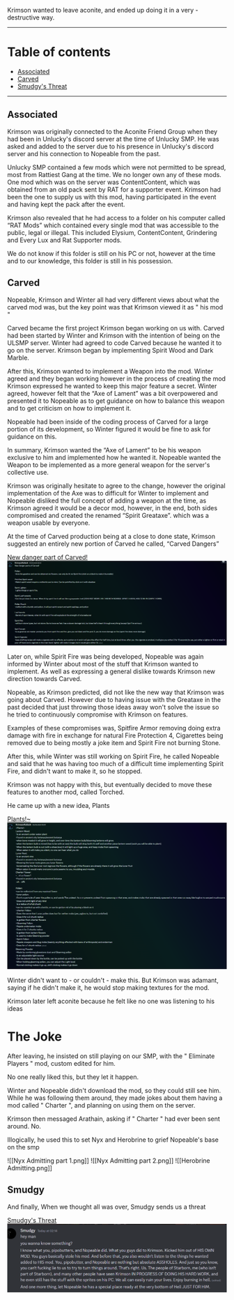 Krimson wanted to leave aconite, and ended up doing it in a very - destructive way.
____
# Table of contents

- [Associated](#Associated)
- [Carved](#Carved)
- [Smudgy's Threat](#Smudgy)

----
## Associated
Krimson was originally connected to the Aconite Friend Group when they had been in Unlucky's discord server at the time of Unlucky SMP.
He was asked and added to the server due to his presence in Unlucky's discord server and his connection to Nopeable from the past.

Unlucky SMP contained a few mods which were not permitted to be spread, most from Rattiest Gang at the time. We no longer own any of these mods.
One mod which was on the server was ContentContent, which was obtained from an old pack sent by RAT for a supporter event. Krimson had been the one to supply us with this mod, having participated in the event and having kept the pack after the event.

Krimson also revealed that he had access to a folder on his computer called “RAT Mods” which contained every single mod that was accessible to the public, legal or illegal. This included Elysium, ContentContent, Grindering and Every Lux and Rat Supporter mods.

We do not know if this folder is still on his PC or not, however at the time and to our knowledge, this folder is still in his possession.

## Carved
Nopeable, Krimson and Winter all had very different views about what the carved mod was, but the key point was that Krimson viewed it as " his mod " 

Carved became the first project Krimson began working on us with. Carved had been started by Winter and Krimson with the intention of being on the ULSMP server.
Winter had agreed to code Carved because he wanted it to go on the server. Krimson began by implementing Spirit Wood and Dark Marble.

After this, Krimson wanted to implement a Weapon into the mod. Winter agreed and they began working however in the process of creating the mod Krimson expressed he wanted to keep this major feature a secret. Winter agreed, however felt that the “Axe of Lament” was a bit overpowered and presented it to Nopeable as to get guidance on how to balance this weapon and to get criticism on how to implement it.

Nopeable had been inside of the coding process of Carved for a large portion of its development, so Winter figured it would be fine to ask for guidance on this.

In summary, Krimson wanted the “Axe of Lament” to be his weapon exclusive to him and implemented how he wanted it. Nopeable wanted the Weapon to be implemented as a more general weapon for the server's collective use.

Krimson was originally hesitate to agree to the change, however the original implementation of the Axe was to difficult for Winter to implement and Nopeable disliked the full concept of adding a weapon at the time, as Krimson agreed it would be a decor mod, however, in the end, both sides compromised and created the renamed “Spirit Greataxe”. which was a weapon usable by everyone.

At the time of Carved production being at a close to done state, Krimson suggested an entirely new portion of Carved he called, “Carved Dangers”

[New danger part of Carved!](https://github.com/thatoneaiguy/Archive-of-our-own/blob/main/Krimson/Assets/New%20danger%20parts%20of%20Carved!.md)
![New danger part of Carved](https://github.com/thatoneaiguy/Archive-of-our-own/blob/main/Krimson/Assets/New%20danger%20parts%20of%20Carved.png)

Later on, while Spirit Fire was being developed, Nopeable was again informed by Winter about most of the stuff that Krimson wanted to implement. As well as expressing a general dislike towards Krimson new direction towards Carved.

Nopeable, as Krimson predicted, did not like the new way that Krimson was going about Carved. However due to having issue with the Greataxe in the past decided that just throwing those ideas away won't solve the issue so he tried to continuously compromise with Krimson on features.

Examples of these compromises was, Spitfire Armor removing doing extra damage with fire in exchange for natural Fire Protection 4, Cigarettes being removed due to being mostly a joke item and Spirit Fire not burning Stone.

After this, while Winter was still working on Spirit Fire, he called Nopeable and said that he was having too much of a difficult time implementing Spirit Fire, and didn't want to make it, so he stopped.

Krimson was not happy with this, but eventually decided to move these features to another mod, called Torched.

He came up with a new idea, Plants

[Plants!~](https://github.com/thatoneaiguy/Archive-of-our-own/blob/main/Krimson/Assets/Plants!~.md)
![Plants!~](https://github.com/thatoneaiguy/Archive-of-our-own/blob/main/Krimson/Assets/Plants!~.png)

Winter didn't want to - or couldn't - make this. But Krimson was adamant, saying if he didn't make it, he would stop making textures for the mod.

Krimson later left aconite because he felt like no one was listening to his ideas

# The Joke
After leaving, he insisted on still playing on our SMP, with the " Eliminate Players " mod, custom edited for him. 

No one really liked this, but they let it happen.

Winter and Nopeable didn't download the mod, so they could still see him. While he was following them around, they made jokes about them having a mod called " Charter ", and planning on using them on the server.

Krimson then messaged Arathain, asking if " Charter " had ever been sent around. No.

Illogically, he used this to set Nyx and Herobrine to grief Nopeable's base on the smp

![[Nyx Admitting part 1.png]]
![[Nyx Admitting part 2.png]]
![[Herobrine Admitting.png]]

## Smudgy
And finally, When we thought all was over, Smudgy sends us a threat

[Smudgy's Threat](https://github.com/thatoneaiguy/Archive-of-our-own/blob/main/Krimson/Assets/Smudgy's%20Threat.md)
![Smudgy's Threat](https://github.com/thatoneaiguy/Archive-of-our-own/blob/main/Krimson/Assets/Smudgy's%20Threat.png)
